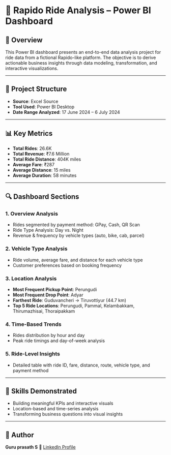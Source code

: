 # 🚀 Rapido Ride Analysis – Power BI Dashboard

## 📌 Overview
This Power BI dashboard presents an end-to-end data analysis project for ride data from a fictional Rapido-like platform. The objective is to derive actionable business insights through data modeling, transformation, and interactive visualizations.

---

## 📁 Project Structure

- **Source**: Excel Source
- **Tool Used**: Power BI Desktop
- **Date Range Analyzed**: 17 June 2024 – 6 July 2024

---

## 📊 Key Metrics

- **Total Rides**: 26.6K  
- **Total Revenue**: ₹7.6 Million  
- **Total Ride Distance**: 404K miles  
- **Average Fare**: ₹287  
- **Average Distance**: 15 miles  
- **Average Duration**: 58 minutes

---

## 🔍 Dashboard Sections

### 1. Overview Analysis
- Rides segmented by payment method: GPay, Cash, QR Scan
- Ride Type Analysis: Day vs. Night
- Revenue & frequency by vehicle types (auto, bike, cab, parcel)

### 2. Vehicle Type Analysis
- Ride volume, average fare, and distance for each vehicle type
- Customer preferences based on booking frequency

### 3. Location Analysis
- **Most Frequent Pickup Point**: Perungudi  
- **Most Frequent Drop Point**: Adyar  
- **Farthest Ride**: Guduvancheri → Tiruvottiyur (44.7 km)  
- **Top 5 Ride Locations**: Perungudi, Pammal, Kelambakkam, Thirumazhisai, Thoraipakkam

### 4. Time-Based Trends
- Rides distribution by hour and day
- Peak ride timings and day-of-week analysis

### 5. Ride-Level Insights
- Detailed table with ride ID, fare, distance, route, vehicle type, and payment method

---

## 🎯 Skills Demonstrated

- Building meaningful KPIs and interactive visuals
- Location-based and time-series analysis
- Transforming business questions into visual insights

---

## 👤 Author

**Guru prasath S** 
🔗 [LinkedIn Profile](https://www.linkedin.com/in/guru-prasath-sethuraman-49446b56/)
